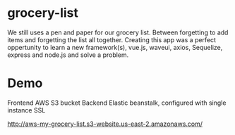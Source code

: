 # grocery-list

 We still uses a pen and paper for our grocery list. Between forgetting to add items and forgetting the list all together.
 Creating this app was a perfect oppertunity to learn a new framework(s), vue.js, waveui, axios, Sequelize, express and node.js and solve a problem. 


# Demo
Frontend AWS S3 bucket
Backend Elastic beanstalk, configured with single instance SSL

http://aws-my-grocery-list.s3-website.us-east-2.amazonaws.com/